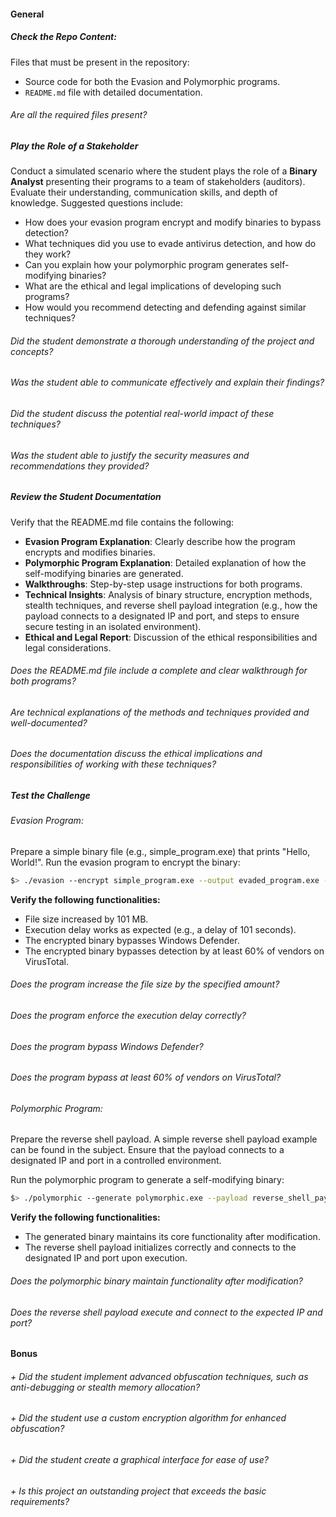 #### General

##### Check the Repo Content:

Files that must be present in the repository:

- Source code for both the Evasion and Polymorphic programs.
- `README.md` file with detailed documentation.

###### Are all the required files present?

##### Play the Role of a Stakeholder

Conduct a simulated scenario where the student plays the role of a **Binary Analyst** presenting their programs to a team of stakeholders (auditors). Evaluate their understanding, communication skills, and depth of knowledge. Suggested questions include:

- How does your evasion program encrypt and modify binaries to bypass detection?
- What techniques did you use to evade antivirus detection, and how do they work?
- Can you explain how your polymorphic program generates self-modifying binaries?
- What are the ethical and legal implications of developing such programs?
- How would you recommend detecting and defending against similar techniques?

###### Did the student demonstrate a thorough understanding of the project and concepts?

###### Was the student able to communicate effectively and explain their findings?

###### Did the student discuss the potential real-world impact of these techniques?

###### Was the student able to justify the security measures and recommendations they provided?

##### Review the Student Documentation

Verify that the README.md file contains the following:

- **Evasion Program Explanation**: Clearly describe how the program encrypts and modifies binaries.
- **Polymorphic Program Explanation**: Detailed explanation of how the self-modifying binaries are generated.
- **Walkthroughs**: Step-by-step usage instructions for both programs.
- **Technical Insights**: Analysis of binary structure, encryption methods, stealth techniques, and reverse shell payload integration (e.g., how the payload connects to a designated IP and port, and steps to ensure secure testing in an isolated environment).
- **Ethical and Legal Report**: Discussion of the ethical responsibilities and legal considerations.

###### Does the README.md file include a complete and clear walkthrough for both programs?

###### Are technical explanations of the methods and techniques provided and well-documented?

###### Does the documentation discuss the ethical implications and responsibilities of working with these techniques?

##### Test the Challenge

###### Evasion Program:

Prepare a simple binary file (e.g., simple_program.exe) that prints "Hello, World!".
Run the evasion program to encrypt the binary:

```sh
$> ./evasion --encrypt simple_program.exe --output evaded_program.exe --add-size 101 --delay 101
```

**Verify the following functionalities:**

- File size increased by 101 MB.
- Execution delay works as expected (e.g., a delay of 101 seconds).
- The encrypted binary bypasses Windows Defender.
- The encrypted binary bypasses detection by at least 60% of vendors on VirusTotal.

###### Does the program increase the file size by the specified amount?

###### Does the program enforce the execution delay correctly?

###### Does the program bypass Windows Defender?

###### Does the program bypass at least 60% of vendors on VirusTotal?

###### Polymorphic Program:

Prepare the reverse shell payload. A simple reverse shell payload example can be found in the subject. Ensure that the payload connects to a designated IP and port in a controlled environment.

Run the polymorphic program to generate a self-modifying binary:

```sh
$> ./polymorphic --generate polymorphic.exe --payload reverse_shell_payload
```

**Verify the following functionalities:**

- The generated binary maintains its core functionality after modification.
- The reverse shell payload initializes correctly and connects to the designated IP and port upon execution.

###### Does the polymorphic binary maintain functionality after modification?

###### Does the reverse shell payload execute and connect to the expected IP and port?

#### Bonus

###### + Did the student implement advanced obfuscation techniques, such as anti-debugging or stealth memory allocation?

###### + Did the student use a custom encryption algorithm for enhanced obfuscation?

###### + Did the student create a graphical interface for ease of use?

###### + Is this project an outstanding project that exceeds the basic requirements?
